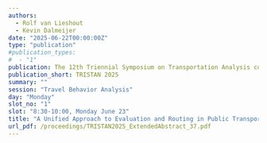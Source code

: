 ```yaml
---
authors:
  - Rolf van Lieshout
  - Kevin Dalmeijer
date: "2025-06-22T00:00:00Z"
type: "publication"
#publication_types:
#  - "1"
publication: The 12th Triennial Symposium on Transportation Analysis conference
publication_short: TRISTAN 2025
summary: ""
session: "Travel Behavior Analysis"
day: "Monday"
slot_no: "1"
slot: "8:30-10:00, Monday June 23"
title: "A Unified Approach to Evaluation and Routing in Public Transport Systems"
url_pdf: /proceedings/TRISTAN2025_ExtendedAbstract_37.pdf
---
```

